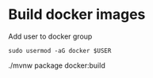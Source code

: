 # Build docker images

Add user to docker group
```
sudo usermod -aG docker $USER
```

./mvnw package docker:build